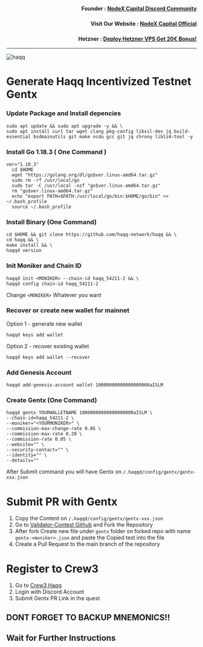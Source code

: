 <h3><p style="font-size:14px" align="right">Founder :
<a href="https://discord.gg/nodexcapital" target="_blank">NodeX Capital Discord Community</a></p></h3>
<h3><p style="font-size:14px" align="right">Visit Our Website :
<a href="https://discord.gg/nodexcapital" target="_blank">NodeX Capital Official</a></p></h3>
<h3><p style="font-size:14px" align="right">Hetzner :
<a href="https://hetzner.cloud/?ref=bMTVi7dcwSgA" target="_blank">Deploy Hetzner VPS Get 20€ Bonus!</a></h3>
<hr>

![haqq](https://user-images.githubusercontent.com/104348282/188024190-b43f56d0-2dc6-4e4a-be0e-a7e9f615f751.png)

# Generate Haqq Incentivized Testnet Gentx

### Update Package and Install depencies
```
sudo apt update && sudo apt upgrade -y && \
sudo apt install curl tar wget clang pkg-config libssl-dev jq build-essential bsdmainutils git make ncdu gcc git jq chrony liblz4-tool -y
```

### Install Go 1.18.3 ( One Command )
```
ver="1.18.3"
  cd $HOME
  wget "https://golang.org/dl/go$ver.linux-amd64.tar.gz"
  sudo rm -rf /usr/local/go
  sudo tar -C /usr/local -xzf "go$ver.linux-amd64.tar.gz"
  rm "go$ver.linux-amd64.tar.gz"
  echo "export PATH=$PATH:/usr/local/go/bin:$HOME/go/bin" >> ~/.bash_profile
  source ~/.bash_profile
  ```
### Install Binary (One Command)
```
cd $HOME && git clone https://github.com/haqq-network/haqq && \
cd haqq && \
make install && \
haqqd version
```

### Init Moniker and Chain ID
```
haqqd init <MONIKER> --chain-id haqq_54211-2 && \
haqqd config chain-id haqq_54211-2
```
Change `<MONIKER>` Whatever you want

### Recover or create new wallet for mainnet
Option 1 - generate new wallet
```
haqqd keys add wallet
```
Option 2 - recover existing wallet
```
haqqd keys add wallet --recover

```

### Add Genesis Account
```
haqqd add-genesis-account wallet 10000000000000000000aISLM
```

### Create Gentx (One Command)
```
haqqd gentx YOURWALLETNAME 10000000000000000000aISLM \
--chain-id=haqq_54211-2 \
--moniker="<YOURMONIKER>" \
--commission-max-change-rate 0.05 \
--commission-max-rate 0.20 \
--commission-rate 0.05 \
--website="" \
--security-contact="" \
--identity="" \
--details=""
```

After Submit command you will have Gentx on `/.haqqd/config/gentx/gentx-xxx.json`

# Submit PR with Gentx
1. Copy the Content on `/.haqqd/config/gentx/gentx-xxx.json`
2. Go to [Validator-Contest Github](https://github.com/haqq-network/validators-contest) and Fork the Repository
3. After fork Create new file under `gentx` folder on forked repo with name `gentx-<moniker>.json` and paste the Copied test into the file
4. Create a Pull Request to the main branch of the repository

# Register to Crew3
1. Go to [Crew3 Haqq](https://haqq-val-contest.crew3.xyz/)
2. Login with Discord Account
3. Submit Gentx PR Link in the quest

## DONT FORGET TO BACKUP MNEMONICS!!
## Wait for Further Instructions
